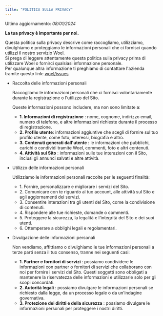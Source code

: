 ```yaml
---
title: "POLITICA SULLA PRIVACY"
---
```


Ultimo aggiornamento: _08/01/2024_

**La tua privacy è importante per noi.**

Questa politica sulla privacy descrive come raccogliamo, utilizziamo, divulghiamo e proteggiamo le informazioni personali che ci fornisci quando utilizzi il nostro servizio Woel.  
Si prega di leggere attentamente questa politica sulla privacy prima di utilizzare Woel o fornirci qualsiasi informazione personale.  
Per qualunque altra informazione ti preghiamo di contattare l'azienda tramite questo link: [woel/issues](https://github.com/ferrariofilippo/woel/issues)

- Raccolta delle informazioni personali

  Raccogliamo le informazioni personali che ci fornisci volontariamente durante la registrazione o l'utilizzo del Sito.

  Queste informazioni possono includere, ma non sono limitate a:

  - **1\. Informazioni di registrazione** : nome, cognome, indirizzo email, numero di telefono, e altre informazioni richieste durante il processo di registrazione.
  - **2\. Profilo utente**: informazioni aggiuntive che scegli di fornire sul tuo profilo utente, come foto, interessi, biografia e altro.
  - **3\. Contenuti generati dall'utente** : le informazioni che pubblichi, carichi o condividi tramite Woel, commenti, foto e altri contenuti.
  - **4\. Attività sul Sito** : informazioni sulle tue interazioni con il Sito, inclusi gli annunci salvati e altre attività.

- Utilizzo delle informazioni personali

  Utilizziamo le informazioni personali raccolte per le seguenti finalità:

  - 1\. Fornire, personalizzare e migliorare i servizi del Sito.
  - 2\. Comunicare con te riguardo al tuo account, alle attività sul Sito e agli aggiornamenti dei servizi.
  - 3\. Consentire interazioni tra gli utenti del Sito, come la condivisione di contenuti.
  - 4\. Rispondere alle tue richieste, domande o commenti.
  - 5\. Proteggere la sicurezza, la legalità e l'integrità del Sito e dei suoi utenti.
  - 6\. Ottemperare a obblighi legali e regolamentari.

- Divulgazione delle informazioni personali

  Non vendiamo, affittiamo o divulghiamo le tue informazioni personali a terze parti senza il tuo consenso, tranne nei seguenti casi:

  - **1\. Partner e fornitori di servizi** : possiamo condividere le informazioni con partner o fornitori di servizi che collaborano con noi per fornire i servizi del Sito. Questi soggetti sono obbligati a mantenere la riservatezza delle informazioni e utilizzarle solo per gli scopi concordati.
  - **2\. Autorità legali** : possiamo divulgare le informazioni personali se richiesto dalla legge, da un processo legale o da un'indagine governativa.
  - **3\. Protezione dei diritti e della sicurezza** : possiamo divulgare le informazioni personali per proteggere i nostri diritti.

